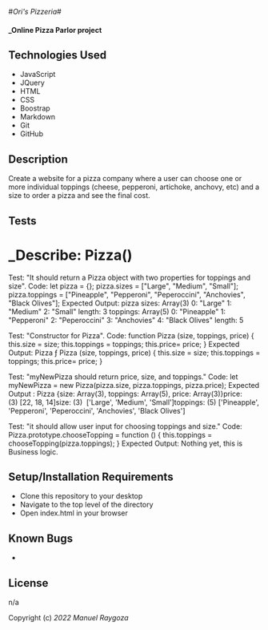 #_Ori's Pizzeria_#


#### _Online Pizza Parlor project


## Technologies Used

* JavaScript
* JQuery
* HTML
* CSS
* Boostrap
* Markdown
* Git
* GitHub

## Description

Create a website for a pizza company where a user can choose one or more individual toppings (cheese, pepperoni, artichoke, anchovy, etc) and a size to order a pizza and see the final cost.

## Tests
# _Describe: Pizza()

Test: "It should return a Pizza object with two properties for toppings and size".
Code: let pizza = {};
      pizza.sizes = ["Large", "Medium", "Small"];
      pizza.toppings = ["Pineapple", "Pepperoni", "Peperoccini", "Anchovies", "Black Olives"];
Expected Output: 
      pizza
      sizes: Array(3)
      0: "Large"
      1: "Medium"
      2: "Small"
      length: 3
      toppings: Array(5)
      0: "Pineapple"
      1: "Pepperoni"
      2: "Peperoccini"
      3: "Anchovies"
      4: "Black Olives"
      length: 5

Test: "Constructor for Pizza".
Code: function Pizza (size, toppings, price) {
      this.size = size;
      this.toppings = toppings;
      this.price= price;
    }
Expected Output: Pizza
      ƒ Pizza (size, toppings, price) {
      this.size = size;
      this.toppings = toppings;
      this.price= price;
    }

Test: "myNewPizza should return price, size, and toppings."
Code: let myNewPizza = new Pizza(pizza.size, pizza.toppings, pizza.price);
Expected Output : Pizza {size: Array(3), toppings: Array(5), price: Array(3)}price: (3) [22, 18, 14]size: (3) 
                  ['Large', 'Medium', 'Small']toppings: (5) ['Pineapple', 'Pepperoni', 'Peperoccini', 'Anchovies', 'Black Olives']
                  
 Test: "it should allow user input for choosing toppings and size."
 Code:  Pizza.prototype.chooseTopping = function () {
        this.toppings = chooseTopping(pizza.toppings);
    }
  Expected Output: Nothing yet, this is Business logic.                
## Setup/Installation Requirements

* Clone this repository to your desktop
* Navigate to the top level of the directory
* Open index.html in your browser

## Known Bugs

* 

## License

n/a

Copyright (c) _2022_ _Manuel Raygoza_